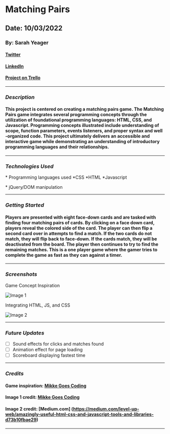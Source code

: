 # Matching Pairs

## Date: 10/03/2022

### By: Sarah Yeager

#### [Twitter](https://twitter.com/YeagerSarahK)

#### [LinkedIn](https://www.linkedin.com/in/sarah-yeager-b3839338/)

#### [Project on Trello](https://trello.com/b/gNkNKXGk/matching-pairs)

---

### **_*Description*_**

#### This project is centered on creating a matching pairs game. The Matching Pairs game integrates several programming concepts through the utilization of foundational programming languages: HTML, CSS, and Javascript. Programming concepts illustrated include understanding of scope, function parameters, events listeners, and proper syntax and well -organized code. This project ultimately delivers an accessible and interactive game while demonstrating an understanding of introductory programming languages and their relationships.

---

### **_Technologies Used_**

\* Programming languages used
\*CSS
\*HTML
\*Javascript

\* jQuery/DOM manipulation

---

### **_Getting Started_**

#### Players are presented with eight face-down cards and are tasked with finding four matching pairs of cards. By clicking on a face down card, players reveal the colored side of the card. The player can then flip a second card over in attempts to find a match. If the two cards do not match, they will flip back to face-down. If the cards match, they will be deactivated from the board. The player then continues to try to find the remaining matches. This is a one player game where the gamer tries to complete the game as fast as they can against a timer.

---

### **_Screenshots_**

<figcaption> Game Concept Inspiration</figcaption>

![Image 1](https://j4r8d7d7.rocketcdn.me/wp-content/uploads/2020/03/JavaScript-pairs-game.png)

<figcaption> Integrating HTML, JS, and CSS</figcaption>

![Image 2](https://miro.medium.com/max/1200/1*l4xICbIIYlz1OTymWCoUTw.jpeg)

---

### **_Future Updates_**

- [ ] Sound effects for clicks and matches found
- [ ] Animation effect for page loading
- [ ] Scoreboard displaying fastest time

---

### **_Credits_**

#### Game inspiration: [Mikke Goes Coding](https://mikkegoes.com/javascript-projects-for-beginners/)

#### Image 1 credit: [Mikke Goes Coding](https://j4r8d7d7.rocketcdn.me/wp-content/uploads/2020/03/JavaScript-pairs-game.png)

#### Image 2 credit: [Medium.com] (https://medium.com/level-up-web/amazingly-useful-html-css-and-javascript-tools-and-libraries-d73b10fbae29)

---
